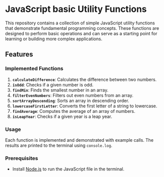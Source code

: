 # JavaScript basic Utility Functions

This repository contains a collection of simple JavaScript utility functions that demonstrate fundamental programming concepts. These functions are designed to perform basic operations and can serve as a starting point for learning or building more complex applications.

## Features

### Implemented Functions
1. **`calculateDifference`**: Calculates the difference between two numbers.
2. **`isOdd`**: Checks if a given number is odd.
3. **`findMin`**: Finds the smallest number in an array.
4. **`filterEvenNumbers`**: Filters out even numbers from an array.
5. **`sortArrayDescending`**: Sorts an array in descending order.
6. **`lowercaseFirstLetter`**: Converts the first letter of a string to lowercase.
7. **`findAverage`**: Computes the average of an array of numbers.
8. **`isLeapYear`**: Checks if a given year is a leap year.

### Usage
Each function is implemented and demonstrated with example calls. The results are printed to the terminal using `console.log`.

### Prerequisites
- Install [Node.js](https://nodejs.org/) to run the JavaScript file in the terminal.
